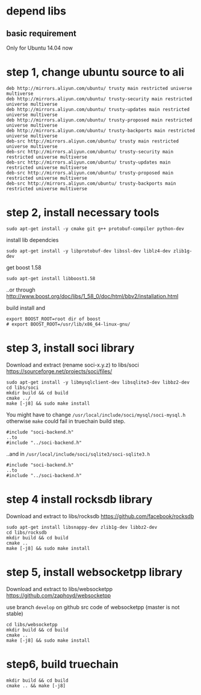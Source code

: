 # depend libs

## basic requirement

Only for Ubuntu 14.04 now

# step 1, change ubuntu source to ali
```
deb http://mirrors.aliyun.com/ubuntu/ trusty main restricted universe multiverse
deb http://mirrors.aliyun.com/ubuntu/ trusty-security main restricted universe multiverse
deb http://mirrors.aliyun.com/ubuntu/ trusty-updates main restricted universe multiverse
deb http://mirrors.aliyun.com/ubuntu/ trusty-proposed main restricted universe multiverse
deb http://mirrors.aliyun.com/ubuntu/ trusty-backports main restricted universe multiverse
deb-src http://mirrors.aliyun.com/ubuntu/ trusty main restricted universe multiverse
deb-src http://mirrors.aliyun.com/ubuntu/ trusty-security main restricted universe multiverse
deb-src http://mirrors.aliyun.com/ubuntu/ trusty-updates main restricted universe multiverse
deb-src http://mirrors.aliyun.com/ubuntu/ trusty-proposed main restricted universe multiverse
deb-src http://mirrors.aliyun.com/ubuntu/ trusty-backports main restricted universe multiverse
```

# step 2, install necessary tools
```
sudo apt-get install -y cmake git g++ protobuf-compiler python-dev
```

install lib dependcies
```
sudo apt-get install -y libprotobuf-dev libssl-dev liblz4-dev zlib1g-dev
```

get boost 1.58

```
sudo apt-get install libboost1.58
```

..or through http://www.boost.org/doc/libs/1_58_0/doc/html/bbv2/installation.html

build install and
```
export BOOST_ROOT=root dir of boost
# export BOOST_ROOT=/usr/lib/x86_64-linux-gnu/
```

# step 3, install soci library

Download and extract (rename soci-x.y.z) to libs/soci https://sourceforge.net/projects/soci/files/

```
sudo apt-get install -y libmysqlclient-dev libsqlite3-dev libbz2-dev
cd libs/soci
mkdir build && cd build
cmake ../
make [-j8] && sudo make install
```

You might have to change `/usr/local/include/soci/mysql/soci-mysql.h` otherwise `make` could fail in truechain build step.

```
#include "soci-backend.h"
..to
#include "../soci-backend.h"
```

..and in `/usr/local/include/soci/sqlite3/soci-sqlite3.h`

```
#include "soci-backend.h"
..to
#include "../soci-backend.h"
```

# step 4 install rocksdb library

Download and extract to libs/rocksdb https://github.com/facebook/rocksdb

```
sudo apt-get install libsnappy-dev zlib1g-dev libbz2-dev
cd libs/rocksdb
mkdir build && cd build
cmake ..
make [-j8] && sudo make install
```

# step 5, install websocketpp library

Download and extract to libs/websocketpp https://github.com/zaphoyd/websocketpp

use branch `develop` on github src code of websocketpp (master is not stable)
```
cd libs/websocketpp
mkdir build && cd build
cmake ..
make [-j8] && sudo make install
```

# step6, build truechain
```
mkdir build && cd build
cmake .. && make [-j8]
```
